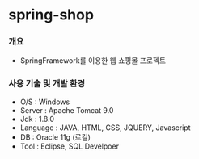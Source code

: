 # spring-shop

### 개요
- SpringFramework를 이용한 웹 쇼핑몰 프로젝트   
     
     
### 사용 기술 및 개발 환경
- O/S : Windows
- Server : Apache Tomcat 9.0
- Jdk : 1.8.0
- Language : JAVA, HTML, CSS, JQUERY, Javascript
- DB : Oracle 11g (로컬)
- Tool : Eclipse, SQL Develpoer
